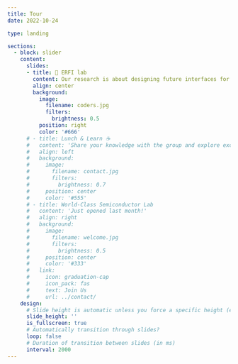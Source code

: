 ```yaml
---
title: Tour
date: 2022-10-24

type: landing

sections:
  - block: slider
    content:
      slides:
      - title: 👋 ERFI lab
        content: Our research is about designing future interfaces for ubiquitous technologies based on the empirical understanding of human cognition and behaviors. My team develops and studies multimodal input experiences with speech, touch and bodily input for both individual and collaborative tasks.
        align: center
        background:
          image:
            filename: coders.jpg
            filters:
              brightness: 0.5
          position: right
          color: '#666'
      # - title: Lunch & Learn ☕️
      #   content: 'Share your knowledge with the group and explore exciting new topics together!'
      #   align: left
      #   background:
      #     image:
      #       filename: contact.jpg
      #       filters:
      #         brightness: 0.7
      #     position: center
      #     color: '#555'
      # - title: World-Class Semiconductor Lab
      #   content: 'Just opened last month!'
      #   align: right
      #   background:
      #     image:
      #       filename: welcome.jpg
      #       filters:
      #         brightness: 0.5
      #     position: center
      #     color: '#333'
      #   link:
      #     icon: graduation-cap
      #     icon_pack: fas
      #     text: Join Us
      #     url: ../contact/
    design:
      # Slide height is automatic unless you force a specific height (e.g. '400px')
      slide_height: ''
      is_fullscreen: true
      # Automatically transition through slides?
      loop: false
      # Duration of transition between slides (in ms)
      interval: 2000
---
```

